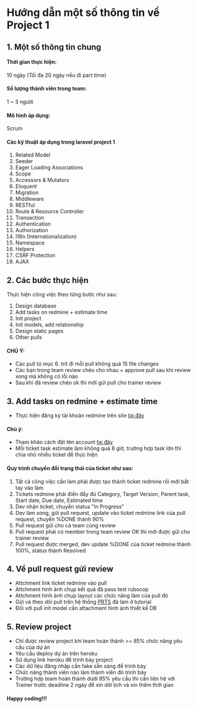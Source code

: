 # Hướng dẫn một số thông tin về Project 1

## 1. Một số thông tin chung
#### Thời gian thực hiện:
10 ngày (Tối đa 20 ngày nếu đi part time)
#### Số lượng thành viên trong team:
1 ~ 3 người
#### Mô hình áp dụng:
Scrum

#### Các kỹ thuật áp dụng trong laravel project 1
1. Related Model
2. Seeder
3. Eager Loading Associations
4. Scope
5. Accessors & Mutators
6. Eloquent
7. Migration
8. Middleware
9. RESTful
10. Route & Resource Controller
11. Transaction
12. Authentication
13. Authorization
14. I18n (Internationalization)
15. Namespace
16. Helpers
17. CSRF Protection
18. AJAX

## 2. Các bước thực hiện
Thực hiện công việc theo từng bước như sau:
1. Design database
2. Add tasks on redmine + estimate time
3. Init project
4. Init models, add relationship
5. Design static pages
6. Other pulls

#### CHÚ Ý:
- Các pull từ mục 6. trở đi mỗi pull không quá 15 file changes
- Các bạn trong team review chéo cho nhau + approve pull sau khi review xong mà không có lỗi nào
- Sau khi đã review chéo ok thì mới gửi pull cho trainer review

## 3. Add tasks on redmine + estimate time
- Thực hiện đăng ký tài khoản redmine trên site [tại đây](https://edu-redmine.sun-asterisk.vn/)
#### Chú ý:
- Tham khảo cách đặt tên account [tại đây](https://github.com/voiceJapan/TrainningGuide/blob/master/Rails/RegisterEduRedmine.png)
- Mỗi ticket task estimate làm không quá 8 giờ, trường hợp task lớn thì chia nhỏ nhiều ticket để thực hiện
#### Quy trình chuyển đổi trạng thái của ticket như sau:
1. Tất cả công việc cần làm phải được tạo thành ticket redmine rồi mới bắt tay vào làm
2. Tickets redmine phải điền đầy đủ Category, Target Version, Parent task, Start date, Due date, Estimated time
3. Dev nhận ticket, chuyển status "In Progress"
4. Dev làm xong, gửi pull request, update vào ticket redmine link của pull request, chuyển %DONE thành 90%
5. Pull request gửi cho cả team cùng review
6. Pull request phải có member trong team review OK thì mới được gửi cho trainer review.
7. Pull request được merged, dev update %DONE của ticket redmine thành 100%, status thành Resolved

## 4. Về pull request gửi review
- Attchment link ticket redmine vào pull
- Attchment hình ảnh chụp kết quả đã pass test rubocop
- Attchment hình ảnh chụp layout các chức năng làm của pull đó
- Gửi và theo dõi pull trên hệ thống [PRTS](https://prts.sun-asterisk.vn/) đã làm ở tutorial
- Đối với pull init model cần attachment hình ảnh thiết kế DB

## 5. Review project
- Chỉ được review project khi team hoàn thành >= 85% chức năng yêu cầu của dự án
- Yêu cầu deploy dự án trên heroku
- Sử dụng link heroku để trình bày project
- Các dữ liệu đăng nhập cần fake sẵn sàng để trình bày
- Chức năng thành viên nào làm thành viên đó trình bày
- Trường hợp team hoàn thành dưới 85% yêu cầu thì cần liên hệ với Trainer trước deadline 2 ngày để xin dời lịch và xin thêm thời gian

#### Happy coding!!!
